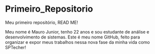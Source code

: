 # Primeiro_Repositorio
Meu primeiro repositório, READ ME!

Meu nome é Mauro Junior, tenho 22 anos e sou estudante de análise e desenvolvimento de sistemas.
Este é meu nome GitHub, feito para organizar e expor meus trabalhos nessa nova fase da minha vida como SPTecher!

